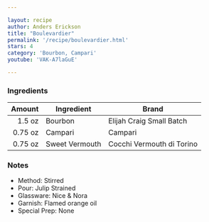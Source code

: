```yaml
---

layout: recipe
author: Anders Erickson
title: "Boulevardier"
permalink: '/recipe/boulevardier.html'
stars: 4
category: 'Bourbon, Campari'
youtube: 'VAK-A7laGuE'

---
```


### Ingredients

| Amount  | Ingredient     | Brand                     |
| ------: | -------------- | ------------------------- |
|  1.5 oz | Bourbon        | Elijah Craig Small Batch  |
| 0.75 oz | Campari        | Campari                   |
| 0.75 oz | Sweet Vermouth | Cocchi Vermouth di Torino |
 

### Notes

- Method: Stirred
- Pour: Julip Strained
- Glassware: Nice & Nora
- Garnish: Flamed orange oil
- Special Prep: None

